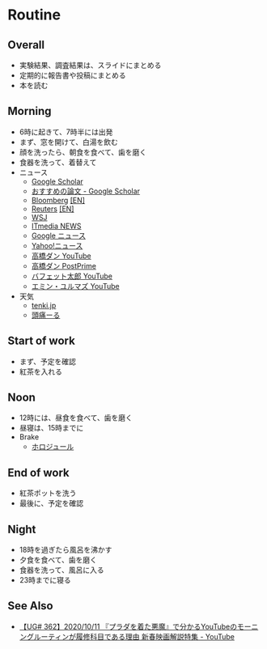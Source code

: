 # Routine

## Overall
- 実験結果、調査結果は、スライドにまとめる
- 定期的に報告書や投稿にまとめる
- 本を読む

## Morning
- 6時に起きて、7時半には出発
- まず、窓を開けて、白湯を飲む
- 顔を洗ったら、朝食を食べて、歯を磨く
- 食器を洗って、着替えて
- ニュース
  * [Google Scholar](https://scholar.google.com/)
  * [おすすめの論文 \- Google Scholar](https://scholar.google.com/scholar?sciupd=1)
  * [Bloomberg](https://www.bloomberg.co.jp/) [[EN]](https://www.bloomberg.com/)
  * [Reuters](https://jp.reuters.com/) [[EN]](https://www.reuters.com/)
  * [WSJ](https://jp.wsj.com/)
  * [ITmedia NEWS](https://www.itmedia.co.jp/news/)
  * [Google ニュース](https://news.google.com/)
  * [Yahoo!ニュース](https://news.yahoo.co.jp/)
  * [高橋ダン YouTube](https://www.youtube.com/c/%E3%83%80%E3%83%B3%E9%AB%98%E6%A9%8BDanTakahashi/videos)
  * [高橋ダン PostPrime](https://postprime.com/dantakahashi)
  * [バフェット太郎 YouTube](https://www.youtube.com/c/%E3%83%90%E3%83%95%E3%82%A7%E3%83%83%E3%83%88%E5%A4%AA%E9%83%8E%E3%81%AE%E6%8A%95%E8%B3%87%E3%83%81%E3%83%A3%E3%83%B3%E3%83%8D%E3%83%AB/videos)
  * [エミン・ユルマズ YouTube](https://www.youtube.com/channel/UClDM5GP-nYn5gBvDryZDW9w/videos)
- 天気
  * [tenki.jp](https://tenki.jp/)
  * [頭痛ーる](https://zutool.jp/)

## Start of work
- まず、予定を確認
- 紅茶を入れる

## Noon
- 12時には、昼食を食べて、歯を磨く
- 昼寝は、15時までに
- Brake
  * [ホロジュール](https://schedule.hololive.tv/)

## End of work
- 紅茶ポットを洗う
- 最後に、予定を確認

## Night
- 18時を過ぎたら風呂を沸かす
- 夕食を食べて、歯を磨く
- 食器を洗って、風呂に入る
- 23時までに寝る

## See Also
* [【UG# 362】2020/10/11 『プラダを着た悪魔』で分かるYouTubeのモーニングルーティンが履修科目である理由 新春映画解説特集 - YouTube](https://www.youtube.com/watch?v=l3nwZ4uUasE)
